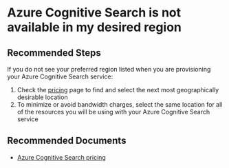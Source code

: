 <properties
	pageTitle="Azure Search is not available in my desired region"
	description="Azure Search is not available in my desired region"
	service="microsoft.search"
	resource="searchservices"
	authors="cynotebo"
	ms.author="cynotebo"
	selfHelpType="resource"
	displayOrder="32"	
	supportTopicIds="32681344"
	resourceTags=""
	productPesIds="15568"
	articleId="search-regions.md"
	cloudEnvironments="public, Fairfax"
/>

# Azure Cognitive Search is not available in my desired region

## **Recommended Steps**

If you do not see your preferred region listed when you are provisioning your Azure Cognitive Search service:

1. Check the [pricing](https://azure.microsoft.com/pricing/details/search/) page to find and select the next most geographically desirable location
2. To minimize or avoid bandwidth charges, select the same location for all of the resources you will be using with your Azure Cognitive Search service

## **Recommended Documents**

* [Azure Cognitive Search pricing](https://azure.microsoft.com/pricing/details/search/)
